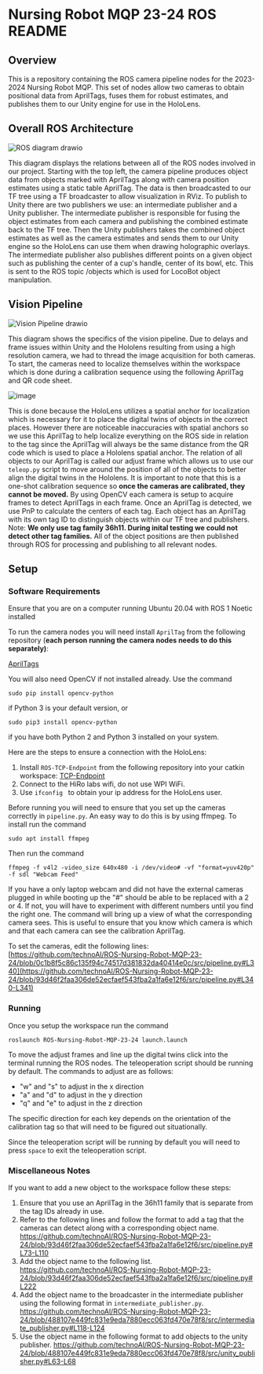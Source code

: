 # Nursing Robot MQP 23-24 ROS README
## Overview
This is a repository containing the ROS camera pipeline nodes for the 2023-2024 Nursing Robot MQP. This set of nodes allow two cameras to obtain positional data from AprilTags, fuses them for robust estimates, and publishes them to our Unity engine for use in the HoloLens. 
## Overall ROS Architecture
![ROS diagram drawio](https://github.com/technoAl/ROS-Nursing-Robot-MQP-23-24/assets/91151120/e7608c1b-8a18-477a-a055-f23293d0e89d)

This diagram displays the relations between all of the ROS nodes involved in our project. Starting with the top left, the camera pipeline produces object data from objects marked with AprilTags along with camera position estimates using a static table AprilTag. The data is then broadcasted to our TF tree using a TF broadcaster to allow visualization in RViz. To publish to Unity there are two publishers we use: an intermediate publisher and a Unity publisher. The intermediate publisher is responsible for fusing the object estimates from each camera and publishing the combined estimate back to the TF tree. Then the Unity publishers takes the combined object estimates as well as the camera estimates and sends them to our Unity engine so the HoloLens can use them when drawing holographic overlays. The intermediate publisher also publishes different points on a given object such as publishing the center of a cup's handle, center of its bowl, etc. This is sent to the ROS topic /objects which is used for LocoBot object manipulation.
## Vision Pipeline
![Vision Pipeline drawio](https://github.com/technoAl/ROS-Nursing-Robot-MQP-23-24/assets/91151120/c65de392-803a-4661-9b74-861a0ed24939)

This diagram shows the specifics of the vision pipeline. Due to delays and frame issues within Unity and the Hololens resulting from using a high resolution camera, we had to thread the image acquisition for both cameras. To start, the cameras need to localize themselves within the workspace which is done during a calibration sequence using the following AprilTag and QR code sheet.

![image](https://github.com/technoAl/ROS-Nursing-Robot-MQP-23-24/assets/91151120/96086de8-ac3c-4a86-8a74-5877fd00218b)

This is done because the HoloLens utilizes a spatial anchor for localization which is necessary for it to place the digital twins of objects in the correct places. However there are noticeable inaccuracies with spatial anchors so we use this AprilTag to help localize everything on the ROS side in relation to the tag since the AprilTag will always be the same distance from the QR code which is used to place a Hololens spatial anchor. The relation of all objects to our AprilTag is called our adjust frame which allows us to use our `teleop.py` script to move around the position of all of the objects to better align the digital twins in the Hololens.
It is important to note that this is a one-shot calibration sequence so **once the cameras are calibrated, they cannot be moved.** By using OpenCV each camera is setup to acquire frames to detect AprilTags in each frame. Once an AprilTag is detected, we use PnP to calculate the centers of each tag. Each object has an AprilTag with its own tag ID to distinguish objects within our TF tree and publishers. Note: **We only use tag family 36h11. During inital testing we could not detect other tag families.** All of the object positions are then published through ROS for processing and publishing to all relevant nodes.

## Setup

### Software Requirements

Ensure that you are on a computer running Ubuntu 20.04 with ROS 1 Noetic installed

To run the camera nodes you will need install `AprilTag` from the following repository (**each person running the camera nodes needs to do this separately)**:

[AprilTags](https://github.com/AprilRobotics/apriltag.git)

You will also need OpenCV if not installed already. Use the command

```
sudo pip install opencv-python
```
if Python 3 is your default version, or
```
sudo pip3 install opencv-python
``` 
if you have both Python 2 and Python 3 installed on your system.

Here are the steps to ensure a connection with the HoloLens:
1. Install `ROS-TCP-Endpoint` from the following repository into your catkin workspace: [TCP-Endpoint](https://github.com/Unity-Technologies/ROS-TCP-Endpoint.git)
2. Connect to the HiRo labs wifi, do not use WPI WiFi.
3. Use `ifconfig ` to obtain your ip address for the HoloLens user.

Before running you will need to ensure that you set up the cameras correctly in `pipeline.py`. An easy way to do this is by using ffmpeg. To install run the command 

```
sudo apt install ffmpeg
```

Then run the command 

```
ffmpeg -f v4l2 -video_size 640x480 -i /dev/video# -vf "format=yuv420p" -f sdl "Webcam Feed"
```

If you have a only laptop webcam and did not have the external cameras plugged in while booting up the "#" should be able to be replaced with a 2 or 4. If not, you will have to experiment with different numbers until you find the right one. The command will bring up a view of what the corresponding camera sees. This is useful to ensure that you know which camera is which and that each camera can see the calibration AprilTag.

To set the cameras, edit the following lines: [https://github.com/technoAl/ROS-Nursing-Robot-MQP-23-24/blob/0c1b8f5c86c135f94c74517d381832da40414e0c/src/pipeline.py#L340](https://github.com/technoAl/ROS-Nursing-Robot-MQP-23-24/blob/93d46f2faa306de52ecfaef543fba2a1fa6e12f6/src/pipeline.py#L340-L341)

### Running

Once you setup the workspace run the command

```
roslaunch ROS-Nursing-Robot-MQP-23-24 launch.launch
```

To move the adjust frames and line up the digital twins click into the terminal running the ROS nodes. The teleoperation script should be running by default. The commands to adjust are as follows:
- "w" and "s" to adjust in the x direction
- "a" and "d" to adjust in the y direction
- "q" and "e" to adjust in the z direction

The specific direction for each key depends on the orientation of the calibration tag so that will need to be figured out situationally.

Since the teleoperation script will be running by default you will need to press `space` to exit the teleoperation script.

### Miscellaneous Notes

If you want to add a new object to the workspace follow these steps:
1. Ensure that you use an AprilTag in the 36h11 family that is separate from the tag IDs already in use.
2. Refer to the following lines and follow the format to add a tag that the cameras can detect along with a corresponding object name. https://github.com/technoAl/ROS-Nursing-Robot-MQP-23-24/blob/93d46f2faa306de52ecfaef543fba2a1fa6e12f6/src/pipeline.py#L73-L110
3. Add the object name to the following list. https://github.com/technoAl/ROS-Nursing-Robot-MQP-23-24/blob/93d46f2faa306de52ecfaef543fba2a1fa6e12f6/src/pipeline.py#L222
4. Add the object name to the broadcaster in the intermediate publisher using the following format in `intermediate_publisher.py`. https://github.com/technoAl/ROS-Nursing-Robot-MQP-23-24/blob/488107e449fc831e9eda7880ecc063fd470e78f8/src/intermediate_publisher.py#L118-L124
5. Use the object name in the following format to add objects to the unity publisher. https://github.com/technoAl/ROS-Nursing-Robot-MQP-23-24/blob/488107e449fc831e9eda7880ecc063fd470e78f8/src/unity_publisher.py#L63-L68

